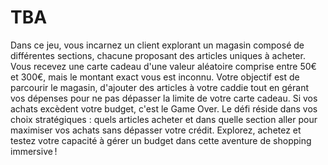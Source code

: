# TBA

Dans ce jeu, vous incarnez un client explorant un magasin composé de différentes sections, chacune proposant des articles uniques à acheter. Vous recevez une carte cadeau d'une valeur aléatoire comprise entre 50€ et 300€, mais le montant exact vous est inconnu. Votre objectif est de parcourir le magasin, d'ajouter des articles à votre caddie tout en gérant vos dépenses pour ne pas dépasser la limite de votre carte cadeau. Si vos achats excèdent votre budget, c'est le Game Over. Le défi réside dans vos choix stratégiques : quels articles acheter et dans quelle section aller pour maximiser vos achats sans dépasser votre crédit. Explorez, achetez et testez votre capacité à gérer un budget dans cette aventure de shopping immersive !
